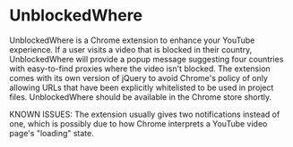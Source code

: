UnblockedWhere
==============

UnblockedWhere is a Chrome extension to enhance your YouTube experience. If a user visits a video that is blocked in their 
country, UnblockedWhere will provide a popup message suggesting four countries with easy-to-find proxies where the video
isn't blocked. The extension comes with its own version of jQuery to avoid Chrome's policy of only allowing URLs that have been explicitly whitelisted to be used in project files. UnblockedWhere should be available in the Chrome store shortly. 

KNOWN ISSUES:
The extension usually gives two notifications instead of one, which is possibly due to how Chrome interprets a YouTube
video page's "loading" state. 
